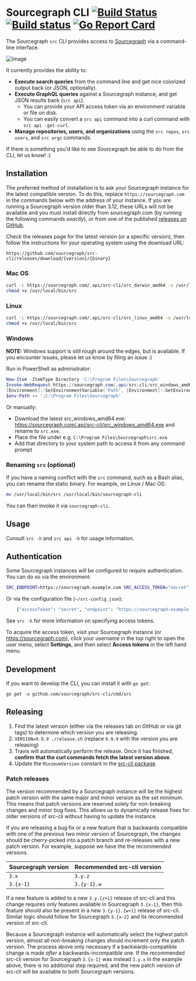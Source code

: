 # Sourcegraph CLI [![Build Status](https://travis-ci.org/sourcegraph/src-cli.svg)](https://travis-ci.org/sourcegraph/src-cli) [![Build status](https://ci.appveyor.com/api/projects/status/fwa1bkd198hyim8a?svg=true)](https://ci.appveyor.com/project/sourcegraph/src-cli) [![Go Report Card](https://goreportcard.com/badge/sourcegraph/src-cli)](https://goreportcard.com/report/sourcegraph/src-cli)

The Sourcegraph `src` CLI provides access to [Sourcegraph](https://sourcegraph.com) via a command-line interface.

![image](https://user-images.githubusercontent.com/3173176/43567326-3db5f31c-95e6-11e8-9e74-4c04079c01b0.png)

It currently provides the ability to:

- **Execute search queries** from the command line and get nice colorized output back (or JSON, optionally).
- **Execute GraphQL queries** against a Sourcegraph instance, and get JSON results back (`src api`).
  - You can provide your API access token via an environment variable or file on disk.
  - You can easily convert a `src api` command into a curl command with `src api -get-curl`.
- **Manage repositories, users, and organizations** using the `src repos`, `src users`, and `src orgs` commands.

If there is something you'd like to see Sourcegraph be able to do from the CLI, let us know! :)

## Installation

The preferred method of installation is to ask _your_ Sourcegraph instance for the latest compatible version. To do this, replace `https://sourcegraph.com` in the commands below with the address of your instance. If you are running a Sourcegraph version older than 3.12, these URLs will not be available and you must install directly from sourcegraph.com (by running the following commands _exactly_), or from one of the published [releases on GitHub](https://github.com/sourcegraph/src-cli/releases).

Check the releases page for the latest version (or a specific version), then follow the instructions for your operating system using the download URL:

```
https://github.com/sourcegraph/src-cli/releases/download/{version}/{binary}
````

### Mac OS

```bash
curl -L https://sourcegraph.com/.api/src-cli/src_darwin_amd64 -o /usr/local/bin/src
chmod +x /usr/local/bin/src
```

### Linux

```bash
curl -L https://sourcegraph.com/.api/src-cli/src_linux_amd64 -o /usr/local/bin/src
chmod +x /usr/local/bin/src
```

### Windows

**NOTE:** Windows support is still rough around the edges, but is available. If you encounter issues, please let us know by filing an issue :)

Run in PowerShell as administrator:

```powershell
New-Item -ItemType Directory 'C:\Program Files\Sourcegraph'
Invoke-WebRequest https://sourcegraph.com/.api/src-cli/src_windows_amd64.exe -OutFile 'C:\Program Files\Sourcegraph\src.exe'
[Environment]::SetEnvironmentVariable('Path', [Environment]::GetEnvironmentVariable('Path', [EnvironmentVariableTarget]::Machine) + ';C:\Program Files\Sourcegraph', [EnvironmentVariableTarget]::Machine)
$env:Path += ';C:\Program Files\Sourcegraph'
```

Or manually:

- Download the latest src_windows_amd64.exe: https://sourcegraph.com/.api/src-cli/src_windows_amd64.exe and rename to `src.exe`.
- Place the file under e.g. `C:\Program Files\Sourcegraph\src.exe`
- Add that directory to your system path to access it from any command prompt

### Renaming `src` (optional)

If you have a naming conflict with the `src` command, such as a Bash alias, you can rename the static binary. For example, on Linux / Mac OS:

```sh
mv /usr/local/bin/src /usr/local/bin/sourcegraph-cli
```

You can then invoke it via `sourcegraph-cli`.

## Usage

Consult `src -h` and `src api -h` for usage information.

## Authentication

Some Sourcegraph instances will be configured to require authentication. You can do so via the environment:

```sh
SRC_ENDPOINT=https://sourcegraph.example.com SRC_ACCESS_TOKEN="secret" src ...
```

Or via the configuration file (`~/src-config.json`):

```sh
	{"accessToken": "secret", "endpoint": "https://sourcegraph.example.com"}
```

See `src -h` for more information on specifying access tokens.

To acquire the access token, visit your Sourcegraph instance (or https://sourcegraph.com), click your username in the top right to open the user menu, select **Settings**, and then select **Access tokens** in the left hand menu.

## Development

If you want to develop the CLI, you can install it with `go get`:

```
go get -u github.com/sourcegraph/src-cli/cmd/src
```

## Releasing

1.  Find the latest version (either via the releases tab on GitHub or via git tags) to determine which version you are releasing.
2.  `VERSION=9.9.9 ./release.sh` (replace `9.9.9` with the version you are releasing)
3.  Travis will automatically perform the release. Once it has finished, **confirm that the curl commands fetch the latest version above**.
4.  Update the `MinimumVersion` constant in the [src-cli package](https://github.com/sourcegraph/sourcegraph/tree/master/internal/src-cli/consts.go).

### Patch releases

The version recommended by a Sourcegraph instance will be the highest patch version with the same major and minor version as the set minimum. This means that patch versions are reserved solely for non-breaking changes and minor bug fixes. This allows us to dynamically release fixes for older versions of src-cli without having to update the instance.

If you are releasing a bug fix or a new feature that is backwards compatible with one of the previous two minor version of Sourcegraph, the changes should be cherry-picked into a patch branch and re-releases with a new patch version. For example, suppose we have the the recommended versions.

| Sourcegraph version | Recommended src-cli version |
| ------------------- | --------------------------- | 
| `3.x`               | `3.y.z`                     |
| `3.{x-1}`           | `3.{y-1}.w`                 |

If a new feature is added to a new `3.y.{z+1}` release of src-cli and this change requires only features available in Sourcegraph `3.{x-1}`, then this feature should also be present in a new `3.{y-1}.{w+1}` release of src-cli. Similar logic should follow for Sourcegraph `3.{x-2}` and its recommended version of src-cli.

Because a Sourcegraph instance will automatically select the highest patch version, almost all non-breaking changes should increment only the patch version. The process above only necessary if a backwards-compatible change is made _after_ a backwards-incompatible one. If the recommended src-cli version for Sourcegraph `3.{x-1}` was instead `3.y.x` in the example above, there is no additional step required, and the new patch version of src-cli will be available to both Sourcegraph versions.
